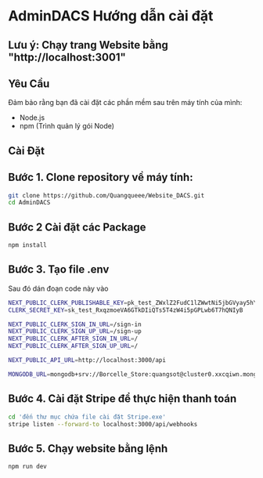 # AdminDACS Hướng dẫn cài đặt

## Lưu ý: Chạy trang Website bằng "http://localhost:3001"

## Yêu Cầu

Đảm bảo rằng bạn đã cài đặt các phần mềm sau trên máy tính của mình:
- Node.js
- npm (Trình quản lý gói Node)

## Cài Đặt

## Bước 1. Clone repository về máy tính:

```bash
git clone https://github.com/Quangqueee/Website_DACS.git
cd AdminDACS
```
## Bước 2 Cài đặt các Package
```bash
npm install
```
## Bước 3. Tạo file .env

Sau đó dán đoạn code này vào
```bash
NEXT_PUBLIC_CLERK_PUBLISHABLE_KEY=pk_test_ZWxlZ2FudC1lZWwtNi5jbGVyay5hY2NvdW50cy5kZXYk
CLERK_SECRET_KEY=sk_test_RxqzmoeVA6GTkDIiQTs5T4zW4i5pGPLwb6T7hQNIyB

NEXT_PUBLIC_CLERK_SIGN_IN_URL=/sign-in
NEXT_PUBLIC_CLERK_SIGN_UP_URL=/sign-up
NEXT_PUBLIC_CLERK_AFTER_SIGN_IN_URL=/
NEXT_PUBLIC_CLERK_AFTER_SIGN_UP_URL=/

NEXT_PUBLIC_API_URL=http://localhost:3000/api

MONGODB_URL=mongodb+srv://Borcelle_Store:quangsot@cluster0.xxcqiwn.mongodb.net/?retryWrites=true&w=majority&appName=Cluster0

```
## Bước 4. Cài đặt Stripe để thực hiện thanh toán
```bash
cd 'đến thư mục chứa file cài đặt Stripe.exe'
stripe listen --forward-to localhost:3000/api/webhooks
```

## Bước 5. Chạy website bằng lệnh
```bash
npm run dev
```
